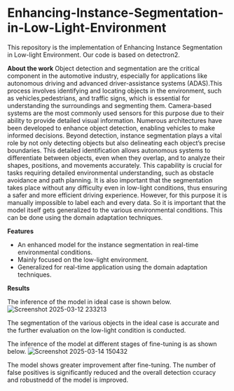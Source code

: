 # Enhancing-Instance-Segmentation-in-Low-Light-Environment

This repository is the implementation of Enhancing Instance Segmentation in Low-light Environment. Our code is based on detectron2.

**About the work**
Object detection and segmentation are the critical component in the automotive industry, especially for applications like autonomous driving and advanced driver-assistance systems (ADAS).This process involves identifying and locating objects in the environment, such as vehicles,pedestrians, and traffic signs, which is essential for understanding the surroundings and segmenting them. Camera-based systems are the most commonly used sensors for this purpose
due to their ability to provide detailed visual information. Numerous architectures have been
developed to enhance object detection, enabling vehicles to make informed decisions. Beyond
detection, instance segmentation plays a vital role by not only detecting objects but also delineating each object’s precise boundaries. This detailed identification allows autonomous systems to differentiate between objects, even when they overlap, and to analyze their shapes, positions, and movements accurately. This capability is crucial for tasks requiring detailed environmental understanding, such as obstacle avoidance and path planning. It is also important that the segmentation takes place without any difficulty even in low-light conditions, thus ensuring a safer and more efficient driving experience. However, for this purpose it is manually impossible to label each and every data. So it is important that the model itself gets generalized to the various environmental conditions. This can be done using the domain adaptation techniques.

**Features**

- An enhanced model for the instance segmentation in real-time environmental conditions.
- Mainly focused on the low-light environment.
- Generalized for real-time application using the domain adaptation techniques.

**Results**

The inference of the model in ideal case is shown below.
![Screenshot 2025-03-12 233213](https://github.com/user-attachments/assets/6e79bca5-7d70-4f44-b538-27359d43cfe1)

The segmentation of the various objects in the ideal case is accurate and the further evaluation on the low-light condition is conducted.

The inference of the model at different stages of fine-tuning is as shown below.
![Screenshot 2025-03-14 150432](https://github.com/user-attachments/assets/8966e1e0-4459-401c-93ba-25b1cfaeebac)

The model shows greater improvement after fine-tuning. The number of false positives is significantly reduced and the overall detection ccuracy and robustnedd of the model is improved.
